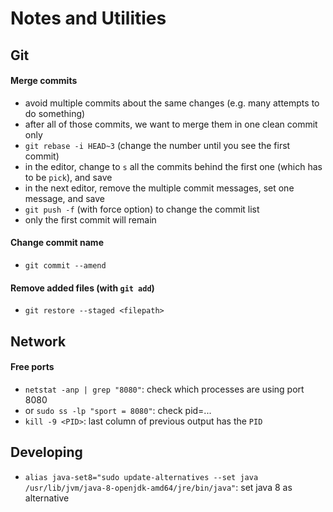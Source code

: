# Notes and Utilities

## Git

#### Merge commits
- avoid multiple commits about the same changes (e.g. many attempts to do something)
- after all of those commits, we want to merge them in one clean commit only
- `git rebase -i HEAD~3` (change the number until you see the first commit)
- in the editor, change to `s` all the commits behind the first one (which has to be `pick`), and save
- in the next editor, remove the multiple commit messages, set one message, and save
- `git push -f` (with force option) to change the commit list
- only the first commit will remain

#### Change commit name
- `git commit --amend`

#### Remove added files (with `git add`)
- `git restore --staged <filepath>`



## Network

#### Free ports
- `netstat -anp | grep "8080"`: check which processes are using port 8080 
- or `sudo ss -lp "sport = 8080"`: check pid=...
- `kill -9 <PID>`: last column of previous output has the `PID`

## Developing
- `alias java-set8="sudo update-alternatives --set java /usr/lib/jvm/java-8-openjdk-amd64/jre/bin/java"`: set java 8 as alternative

